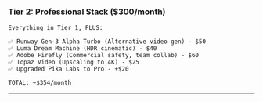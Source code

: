 ### Tier 2: Professional Stack ($300/month)

```
Everything in Tier 1, PLUS:

✅ Runway Gen-3 Alpha Turbo (Alternative video gen) - $50
✅ Luma Dream Machine (HDR cinematic) - $40
✅ Adobe Firefly (Commercial safety, team collab) - $60
✅ Topaz Video (Upscaling to 4K) - $25
✅ Upgraded Pika Labs to Pro - +$20

TOTAL: ~$354/month
```

---
